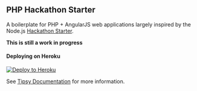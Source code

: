 ## PHP Hackathon Starter

A boilerplate for PHP + AngularJS web applications largely inspired by the Node.js [Hackathon Starter](https://github.com/sahat/hackathon-starter).

**This is still a work in progress**


#### Deploying on Heroku

[![Deploy to Heroku](https://www.herokucdn.com/deploy/button.svg)](https://heroku.com/deploy)


See [Tipsy Documentation](https://github.com/arzynik/tipsy/wiki) for more information.
